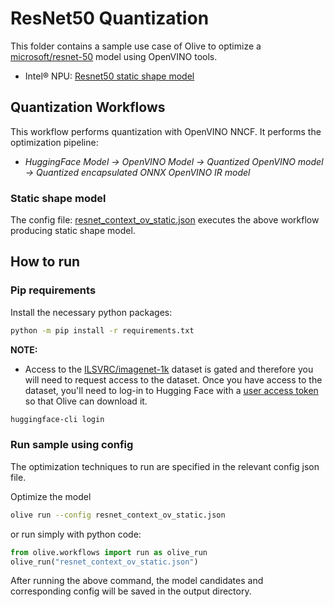 # ResNet50 Quantization

This folder contains a sample use case of Olive to optimize a [microsoft/resnet-50](https://huggingface.co/microsoft/resnet-50) model using OpenVINO tools.

- Intel® NPU: [Resnet50 static shape model](#static-shape-model)

## Quantization Workflows

This workflow performs quantization with OpenVINO NNCF. It performs the optimization pipeline:

- *HuggingFace Model -> OpenVINO Model -> Quantized OpenVINO model -> Quantized encapsulated ONNX OpenVINO IR model*

### Static shape model

The config file: [resnet_context_ov_static.json](resnet_context_ov_static.json) executes the above workflow producing static shape model.

## How to run

### Pip requirements

Install the necessary python packages:

```bash
python -m pip install -r requirements.txt
```

**NOTE:**

- Access to the [ILSVRC/imagenet-1k](https://huggingface.co/datasets/ILSVRC/imagenet-1k) dataset is gated and therefore you will need to request access to the dataset. Once you have access to the dataset, you'll need to log-in to Hugging Face with a [user access token](https://huggingface.co/docs/hub/security-tokens) so that Olive can download it.

```bash
huggingface-cli login
```

### Run sample using config

The optimization techniques to run are specified in the relevant config json file.

Optimize the model

```bash
olive run --config resnet_context_ov_static.json
```

or run simply with python code:

```python
from olive.workflows import run as olive_run
olive_run("resnet_context_ov_static.json")
```

After running the above command, the model candidates and corresponding config will be saved in the output directory.

